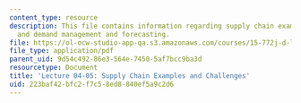 ```yaml
---
content_type: resource
description: This file contains information regarding supply chain examples, challenges
  and demand management and forecasting.
file: https://ol-ocw-studio-app-qa.s3.amazonaws.com/courses/15-772j-d-lab-supply-chains-fall-2014/223baf42bfc2f7c58ed8840ef5a9c2d6_MIT15_772JF14_Lec04-Lec05.pdf
file_type: application/pdf
parent_uid: 9d54c492-86e3-564e-7450-5af7bcc9ba3d
resourcetype: Document
title: 'Lecture 04-05: Supply Chain Examples and Challenges'
uid: 223baf42-bfc2-f7c5-8ed8-840ef5a9c2d6
---
```

